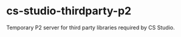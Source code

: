 cs-studio-thirdparty-p2
=======================

Temporary P2 server for third party libraries required by CS Studio.


